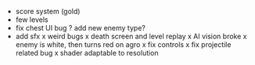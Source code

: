 - score system (gold)
- few levels
- fix chest UI bug
? add new enemy type?
- add sfx 
x weird bugs
x death screen and level replay
x AI vision broke
x enemy is white, then turns red on agro
x fix controls
x fix projectile related bug 
x shader adaptable to resolution

